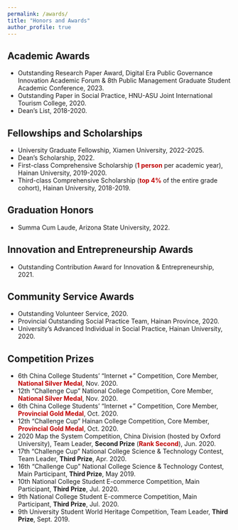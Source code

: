 ```yaml
---
permalink: /awards/
title: "Honors and Awards"
author_profile: true
---
```


## Academic Awards
- Outstanding Research Paper Award, Digital Era Public Governance Innovation Academic Forum & 8th Public Management Graduate Student Academic Conference, 2023.
- Outstanding Paper in Social Practice, HNU-ASU Joint International Tourism College, 2020.
- Dean’s List, 2018-2020.

## Fellowships and Scholarships
- University Graduate Fellowship, Xiamen University, 2022-2025.
- Dean’s Scholarship, 2022.
- First-class Comprehensive Scholarship (**<font color="#c00000">1 person</font>** per academic year), Hainan University, 2019-2020.
- Third-class Comprehensive Scholarship (**<font color="#c00000">top 4%</font>** of the entire grade cohort), Hainan University, 2018-2019.

## Graduation Honors
- Summa Cum Laude, Arizona State University, 2022.

## Innovation and Entrepreneurship Awards
- Outstanding Contribution Award for Innovation & Entrepreneurship, 2021.

## Community Service Awards
- Outstanding Volunteer Service, 2020.
- Provincial Outstanding Social Practice Team, Hainan Province, 2020.
- University’s Advanced Individual in Social Practice, Hainan University, 2020.

## Competition Prizes
- 6th China College Students’ “Internet +” Competition, Core Member, **<font color="#c00000">National Silver Medal</font>**, Nov. 2020.
- 12th “Challenge Cup” National College Competition, Core Member, **<font color="#c00000">National Silver Medal</font>**, Nov. 2020.
- 6th China College Students’ “Internet +” Competition, Core Member, **<font color="#c00000">Provincial Gold Medal</font>**, Oct. 2020.
- 12th “Challenge Cup” Hainan College Competition, Core Member, **<font color="#c00000">Provincial Gold Medal</font>**, Oct. 2020.
- 2020 Map the System Competition, China Division (hosted by Oxford University), Team Leader, **Second Prize** (**<font color="#c00000">Rank Second</font>**), Jun. 2020.
- 17th “Challenge Cup” National College Science & Technology Contest, Team Leader, **Third Prize**, Apr. 2020.
- 16th “Challenge Cup” National College Science & Technology Contest, Main Participant, **Third Prize**, May 2019.
- 10th National College Student E-commerce Competition, Main Participant, **Third Prize**, Jul. 2020.
- 9th National College Student E-commerce Competition, Main Participant, **Third Prize**, Jul. 2020.
- 9th University Student World Heritage Competition, Team Leader, **Third Prize**, Sept. 2019.

